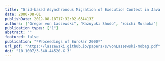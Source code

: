 ```yaml
---
title: "Grid-based Asynchronous Migration of Execution Context in Java Virtual Machines"
date: 2000-08-01
publishDate: 2019-08-18T17:32:02.654413Z
authors: ["Gregor von Laszewski", "Kazuyuki Shudo", "Yoichi Muraoka"]
publication_types: ["1"]
abstract: ""
featured: false
publication: "*Proceedings of EuroPar 2000*"
url_pdf: "https://laszewski.github.io/papers/s/vonLaszewski-mobag.pdf"
doi: "10.1007/3-540-44520-X_3"
---
```


